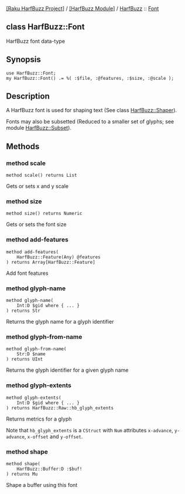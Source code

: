 [[Raku HarfBuzz Project]](https://harfbuzz-raku.github.io)
 / [[HarfBuzz Module]](https://harfbuzz-raku.github.io/HarfBuzz-raku)
 / [HarfBuzz](https://harfbuzz-raku.github.io/HarfBuzz-raku/HarfBuzz)
 :: [Font](https://harfbuzz-raku.github.io/HarfBuzz-raku/HarfBuzz/Font)

class HarfBuzz::Font
--------------------

HarfBuzz font data-type

Synopsis
--------

    use HarfBuzz::Font;
    my HarfBuzz::Font() .= %( :$file, :@features, :$size, :@scale );

Description
-----------

A HarfBuzz font is used for shaping text (See class [HarfBuzz::Shaper](https://harfbuzz-raku.github.io/HarfBuzz-raku/HarfBuzz/Shaper)).

Fonts may also be subsetted (Reduced to a smaller set of glyphs; see module [HarfBuzz::Subset](https://harfbuzz-raku.github.io/HarfBuzz-Subset-raku/HarfBuzz/Subset)).

Methods
-------

### method scale

```perl6
method scale() returns List
```

Gets or sets x and y scale

### method size

```perl6
method size() returns Numeric
```

Gets or sets the font size

### method add-features

```perl6
method add-features(
    HarfBuzz::Feature(Any) @features
) returns Array[HarfBuzz::Feature]
```

Add font features

### method glyph-name

```perl6
method glyph-name(
    Int:D $gid where { ... }
) returns Str
```

Returns the glyph name for a glyph identifier

### method glyph-from-name

```perl6
method glyph-from-name(
    Str:D $name
) returns UInt
```

Returns the glyph identifier for a given glyph name

### method glyph-extents

```perl6
method glyph-extents(
    Int:D $gid where { ... }
) returns HarfBuzz::Raw::hb_glyph_extents
```

Returns metrics for a glyph

Note that `hb_glyph_extents` is a `CStruct` with `Num` attributes `x-advance`, `y-advance`, `x-offset` and `y-offset`.

### method shape

```perl6
method shape(
    HarfBuzz::Buffer:D :$buf!
) returns Mu
```

Shape a buffer using this font

